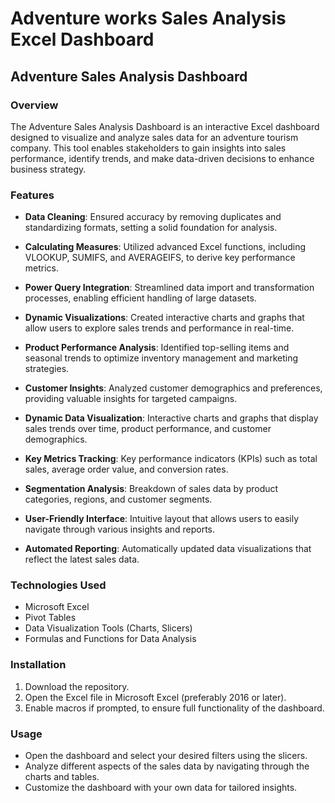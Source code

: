 # Adventure works Sales Analysis Excel Dashboard


## Adventure Sales Analysis Dashboard

### Overview
The Adventure Sales Analysis Dashboard is an interactive Excel dashboard designed to visualize and analyze sales data for an adventure tourism company. This tool enables stakeholders to gain insights into sales performance, identify trends, and make data-driven decisions to enhance business strategy.

### Features
* **Data Cleaning**: Ensured accuracy by removing duplicates and standardizing formats, setting a solid foundation for analysis.

* **Calculating Measures**: Utilized advanced Excel functions, including VLOOKUP, SUMIFS, and AVERAGEIFS, to derive key performance metrics.

* **Power Query Integration**: Streamlined data import and transformation processes, enabling efficient handling of large datasets.

* **Dynamic Visualizations**: Created interactive charts and graphs that allow users to explore sales trends and performance in real-time.

* **Product Performance Analysis**: Identified top-selling items and seasonal trends to optimize inventory management and marketing strategies.

* **Customer Insights**: Analyzed customer demographics and preferences, providing valuable insights for targeted campaigns.

* **Dynamic Data Visualization**: Interactive charts and graphs that display sales trends over time, product performance, and customer demographics.

* **Key Metrics Tracking**: Key performance indicators (KPIs) such as total sales, average order value, and conversion rates.

* **Segmentation Analysis**: Breakdown of sales data by product categories, regions, and customer segments.

* **User-Friendly Interface**: Intuitive layout that allows users to easily navigate through various insights and reports.

* **Automated Reporting**: Automatically updated data visualizations that reflect the latest sales data.

### Technologies Used
* Microsoft Excel
* Pivot Tables
* Data Visualization Tools (Charts, Slicers)
* Formulas and Functions for Data Analysis

### Installation
1. Download the repository.
2. Open the Excel file in Microsoft Excel (preferably 2016 or later).
3. Enable macros if prompted, to ensure full functionality of the dashboard.

### Usage
* Open the dashboard and select your desired filters using the slicers.
* Analyze different aspects of the sales data by navigating through the charts and tables.
* Customize the dashboard with your own data for tailored insights.

